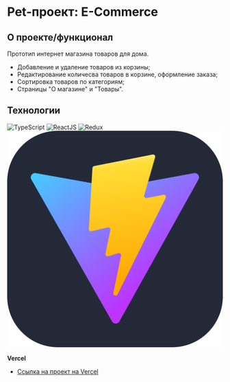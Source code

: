 # Pet-проект: E-Commerce

## О проекте/функционал

Прототип интернет магазина товаров для дома.

- Добавление и удаление товаров из корзины;
- Редактирование количесва товаров в корзине, оформление заказа;
- Сортировка товаров по категориям;
- Страницы "О магазине" и "Товары".

## Технологии

![TypeScript](https://img.shields.io/badge/TypeScript-007ACC?style=for-the-badge&logo=typescript&logoColor=white)
![ReactJS](https://img.shields.io/badge/React-20232A?style=for-the-badge&logo=react&logoColor=61DAFB)
![Redux](https://img.shields.io/badge/Redux-593D88?style=for-the-badge&logo=redux&logoColor=white)
![Vite](https://github.com/tandpfun/skill-icons/raw/main/icons/Vite-Dark.svg)

**Vercel**

- [Ссылка на проект на Vercel](https://i-store-pearl.vercel.app/)
